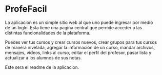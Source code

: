 # ProfeFacil
La aplicación es un simple sitio web al que uno puede ingresar por medio de un logIn.
Esta tiene una pagina central que permite acceder a las distintas funcionalidades de la plataforma.

Puedes ver tus cursos y crear cursos nuevos, crear grupos para tus cursos de manera nivelada, agregar la información de un curso, 
mandar archivos, mensajes, videos, links al curso, editar el perfil del profesor, pasar lista y actualizar a los alumnos de sus notas.

Este sera el readme de la aplicacion.
